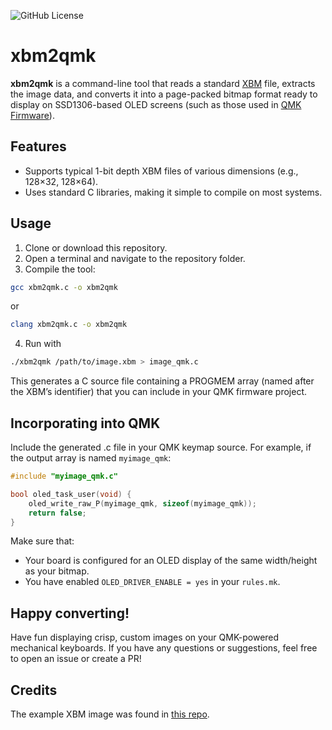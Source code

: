 ![GitHub License](https://img.shields.io/github/license/ystepanoff/xbm2qmk?style=plastic)

# xbm2qmk

**xbm2qmk** is a command-line tool that reads a standard [XBM](https://en.wikipedia.org/wiki/X_BitMap) file, extracts the image data, 
and converts it into a page-packed bitmap format ready to display on SSD1306-based OLED screens (such as those used in 
[QMK Firmware](https://github.com/qmk/qmk_firmware)). 


## Features
- Supports typical 1-bit depth XBM files of various dimensions (e.g., 128×32, 128×64).
- Uses standard C libraries, making it simple to compile on most systems.

## Usage

1. Clone or download this repository.  
2. Open a terminal and navigate to the repository folder.  
3. Compile the tool:
```bash
gcc xbm2qmk.c -o xbm2qmk
```
or
```bash
clang xbm2qmk.c -o xbm2qmk
```
4. Run with
```bash 
./xbm2qmk /path/to/image.xbm > image_qmk.c
```
This generates a C source file containing a PROGMEM array (named after the XBM’s identifier) that you can include in your QMK firmware project.


## Incorporating into QMK

Include the generated .c file in your QMK keymap source. For example, if the output array is named `myimage_qmk`:
```c 
#include "myimage_qmk.c"

bool oled_task_user(void) {
    oled_write_raw_P(myimage_qmk, sizeof(myimage_qmk));
    return false;
}
```

Make sure that:
- Your board is configured for an OLED display of the same width/height as your bitmap.
- You have enabled `OLED_DRIVER_ENABLE = yes` in your `rules.mk`.

## Happy converting! 

Have fun displaying crisp, custom images on your QMK-powered mechanical keyboards. 
If you have any questions or suggestions, feel free to open an issue or create a PR!

## Credits 

The example XBM image was found in [this repo](https://github.com/tie/oneko/). 
